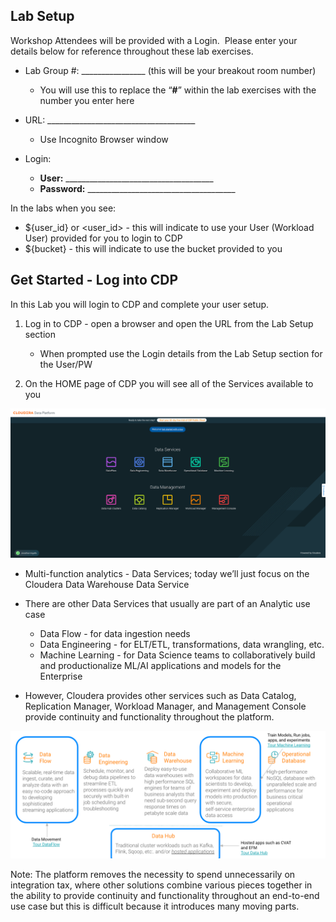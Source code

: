 ## Lab Setup

Workshop Attendees will be provided with a Login.  Please enter your details below for reference throughout these lab exercises.

- Lab Group #: \_\_\_\_\_\_\_\_\_\_\_\_\_\_\_\_ (this will be your breakout room number)

  - You will use this to replace the “**#**” within the lab exercises with the number you enter here

- URL: \_\_\_\_\_\_\_\_\_\_\_\_\_\_\_\_\_\_\_\_\_\_\_\_\_\_\_\_\_\_\_\_\_\_\_\_\_ 

  - Use Incognito Browser window

- Login: 

  - **User:** \_\_\_\_\_\_\_\_\_\_\_\_\_\_\_\_\_\_\_\_\_\_\_\_\_\_\_\_\_\_\_\_\_\_\_\_\_
  - **Password:** \_\_\_\_\_\_\_\_\_\_\_\_\_\_\_\_\_\_\_\_\_\_\_\_\_\_\_\_\_\_\_\_\_\_\_\_\_

In the labs when you see:

- ${user\_id} or \<user\_id> - this will indicate to use your User (Workload User) provided for you to login to CDP
- ${bucket} - this will indicate to use the bucket provided to you


## Get Started - Log into CDP

In this Lab you will login to CDP and complete your user setup.

1. Log in to CDP - open a browser and open the URL from the Lab Setup section

   - When prompted use the Login details from the Lab Setup section for the User/PW

2. On the HOME page of CDP you will see all of the Services available to you

![](images/2.png)

- Multi-function analytics - Data Services; today we’ll just focus on the Cloudera Data Warehouse Data Service

- There are other Data Services that usually are part of an Analytic use case 

  - Data Flow - for data ingestion needs
  - Data Engineering - for ELT/ETL, transformations, data wrangling, etc.
  - Machine Learning - for Data Science teams to collaboratively build and productionalize ML/AI applications and models for the Enterprise

- However, Cloudera provides other services such as Data Catalog, Replication Manager, Workload Manager, and Management Console provide continuity and functionality throughout the platform.

![](images/3.png)

Note: The platform removes the necessity to spend unnecessarily on integration tax, where other solutions combine various pieces together in the ability to provide continuity and functionality throughout an end-to-end use case but this is difficult because it introduces many moving parts.

